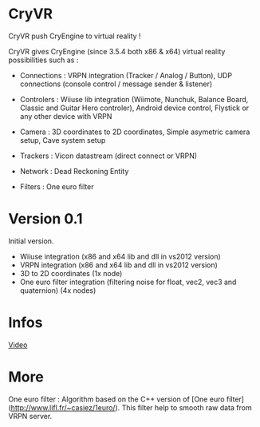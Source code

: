 CryVR
=====

CryVR push CryEngine to virtual reality !

CryVR gives CryEngine (since 3.5.4 both x86 & x64) virtual reality possibilities such as :
  
  * Connections : VRPN integration (Tracker / Analog / Button), UDP connections (console control / message sender & listener)
  
  * Controlers : Wiiuse lib integration (Wiimote, Nunchuk, Balance Board, Classic and Guitar Hero controler), Android device control, Flystick or any other device with VRPN
      
  * Camera : 3D coordinates to 2D coordinates, Simple asymetric camera setup, Cave system setup
  
  * Trackers : Vicon datastream (direct connect or VRPN)
      
  * Network : Dead Reckoning Entity 
  
  * Filters : One euro filter

Version 0.1
======================

Initial version.

- Wiiuse integration (x86 and x64 lib and dll in vs2012 version)
- VRPN integration (x86 and x64 lib and dll in vs2012 version)
- 3D to 2D coordinates (1x node)
- One euro filter integration (filtering noise for float, vec2, vec3 and quaternion) (4x nodes)


Infos
======

[Video](http://www.youtube.com/watch?v=0e7RbiY0b60)


More
====

One euro filter : Algorithm based on the C++ version of [One euro filter] (http://www.lifl.fr/~casiez/1euro/). This filter help to smooth raw data from VRPN server.





